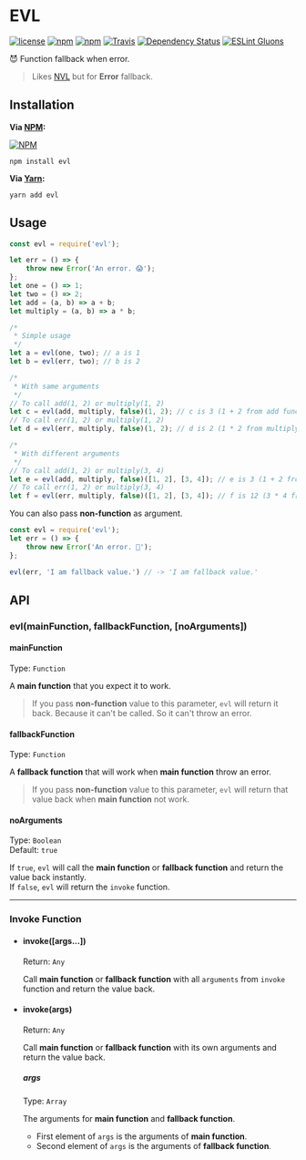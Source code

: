 # EVL
[![license](https://img.shields.io/github/license/gluons/EVL.svg?style=flat-square)](https://github.com/gluons/EVL/blob/master/LICENSE)
[![npm](https://img.shields.io/npm/v/evl.svg?style=flat-square)](https://www.npmjs.com/package/evl)
[![npm](https://img.shields.io/npm/dt/evl.svg?style=flat-square)](https://www.npmjs.com/package/evl)
[![Travis](https://img.shields.io/travis/gluons/EVL.svg?style=flat-square)](https://travis-ci.org/gluons/EVL)
[![Dependency Status](https://dependencyci.com/github/gluons/EVL/badge?style=flat-square)](https://dependencyci.com/github/gluons/EVL)
[![ESLint Gluons](https://img.shields.io/badge/code%20style-gluons-9C27B0.svg?style=flat-square)](https://github.com/gluons/eslint-config-gluons)

😈 Function fallback when error.

> Likes [NVL](https://github.com/gluons/NVL) but for **Error** fallback.

## Installation

**Via [NPM](https://www.npmjs.com/):**

[![NPM](https://nodei.co/npm/nvl.png?downloads=true&downloadRank=true&stars=true)](https://www.npmjs.com/package/evl)

```
npm install evl
```

**Via [Yarn](https://yarnpkg.com):**

```
yarn add evl
```

## Usage

```javascript
const evl = require('evl');

let err = () => {
	throw new Error('An error. 😱');
};
let one = () => 1;
let two = () => 2;
let add = (a, b) => a + b;
let multiply = (a, b) => a * b;

/*
 * Simple usage
 */
let a = evl(one, two); // a is 1
let b = evl(err, two); // b is 2

/*
 * With same arguments
 */
// To call add(1, 2) or multiply(1, 2)
let c = evl(add, multiply, false)(1, 2); // c is 3 (1 + 2 from add function)
// To call err(1, 2) or multiply(1, 2)
let d = evl(err, multiply, false)(1, 2); // d is 2 (1 * 2 from multiply function)

/*
 * With different arguments
 */
// To call add(1, 2) or multiply(3, 4)
let e = evl(add, multiply, false)([1, 2], [3, 4]); // e is 3 (1 + 2 from add function)
// To call err(1, 2) or multiply(3, 4)
let f = evl(err, multiply, false)([1, 2], [3, 4]); // f is 12 (3 * 4 from multiply function)
```

You can also pass **non-function** as argument.

```javascript
const evl = require('evl');
let err = () => {
	throw new Error('An error. 💩');
};

evl(err, 'I am fallback value.') // -> 'I am fallback value.'
```

## API

### evl(mainFunction, fallbackFunction, [noArguments])

#### mainFunction
Type: `Function`

A **main function** that you expect it to work.

> If you pass **non-function** value to this parameter, `evl` will return it back.
  Because it can't be called. So it can't throw an error.

#### fallbackFunction
Type: `Function`

A **fallback function** that will work when **main function** throw an error.

> If you pass **non-function** value to this parameter, `evl` will return that value back when **main function** not work.

#### noArguments
Type: `Boolean`  
Default: `true`

If `true`, `evl` will call the **main function** or **fallback function** and return the value back instantly.  
If `false`, `evl` will return the `invoke` function.

---

### Invoke Function

- #### invoke([args...])
  Return: `Any`

  Call **main function** or **fallback function** with all `arguments` from `invoke` function and return the value back.

- #### invoke(args)
  Return: `Any`

  Call **main function** or **fallback function** with its own arguments and return the value back.

  ##### args
  Type: `Array`

  The arguments for **main function** and **fallback function**.
  - First element of `args` is the arguments of **main function**.
  - Second element of `args` is the arguments of **fallback function**.
